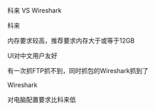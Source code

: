 科来 VS Wireshark

科来

内存要求较高，推荐要求内存大于或等于12GB

UI对中文用户友好

有一次抓FTP抓不到，同时抓包的Wireshark抓到了



Wireshark

对电脑配置要求比科来低